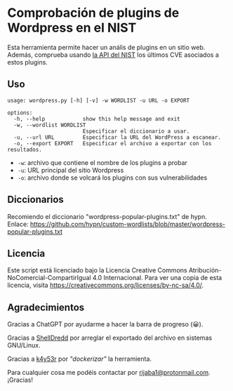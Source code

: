# Comprobación de plugins de Wordpress en el NIST

Esta herramienta permite hacer un anális de plugins en un sitio web. Además, comprueba usando [la API del NIST](https://nvd.nist.gov/developers/vulnerabilities) los últimos CVE asociados a estos plugins.

## Uso

```
usage: wordpress.py [-h] [-v] -w WORDLIST -u URL -o EXPORT

options:
  -h, --help            show this help message and exit
  -w, --wordlist WORDLIST
                        Especificar el diccionario a usar.
  -u, --url URL         Especificar la URL del WordPress a escanear.
  -o, --export EXPORT   Especificar el archivo a exportar con los resultados.
```
* `-w`: archivo que contiene el nombre de los plugins a probar
* `-u`: URL principal del sitio Wordpress
* `-o`: archivo donde se volcará los plugins con sus vulnerabilidades

## Diccionarios

Recomiendo el diccionario "wordpress-popular-plugins.txt" de hypn. Enlace: https://github.com/hypn/custom-wordlists/blob/master/wordpress-popular-plugins.txt

## Licencia

Este script está licenciado bajo la Licencia Creative Commons Atribución-NoComercial-CompartirIgual 4.0 Internacional. Para ver una copia de esta licencia, visita https://creativecommons.org/licenses/by-nc-sa/4.0/.

## Agradecimientos

Gracias a ChatGPT por ayudarme a hacer la barra de progreso (😀).

Gracias a [ShellDredd](https://github.com/ShellDredd/) por arreglar el exportado del archivo en sistemas GNU/Linux.

Gracias a [k4y53r](https://github.com/k4y53r) por _"dockerizar"_ la herramienta.

Para cualquier cosa me podéis contactar por rijaba1@protonmail.com. ¡Gracias!
